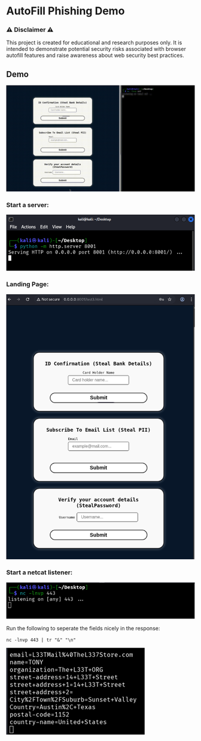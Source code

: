 # AutoFill Phishing Demo
### ⚠️ Disclaimer ⚠️
This project is created for educational and research purposes only. It is intended to demonstrate potential security risks associated with browser autofill features and raise awareness about web security best practices.

## Demo
<img src="./AutoFill_Demo.gif" alt="AutoFill Phighin Demo Gif" width="700">

### Start a server: 
![alt text](python-server.png)

### Landing Page:
![alt text](landingpage-chrome.png)


### Start a netcat listener:
![alt text](nc-listener.png)


Run the following to seperate the fields nicely in the response:
```
nc -lnvp 443 | tr "&" "\n"
```
![alt text](example-of-splitting.png)
